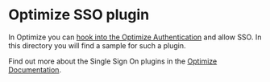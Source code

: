 # Optimize SSO plugin

In Optimize you can [hook into the Optimize Authentication](https://docs.camunda.org/optimize/latest/technical-guide/plugins/single-sign-on/)
and allow SSO. In this directory you will find a sample for such a plugin.

Find out more about the Single Sign On plugins in the [Optimize Documentation](https://docs.camunda.org/optimize/latest/technical-guide/plugins/single-sign-on/).
